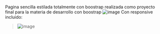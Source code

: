 Pagina sencilla estilada totalmente con boostrap realizada como proyecto final para la materia de desarrollo con boostrap
![image](https://github.com/SkynoDore/skynodore.github.io/assets/40807192/6e6f0633-fcfc-4295-abdf-88ac8d8a2e26)
Con responsive incluido:
>![image](https://github.com/SkynoDore/skynodore.github.io/assets/40807192/42ad8e63-9ed0-49b2-b94f-d6654d1fdd7c)
